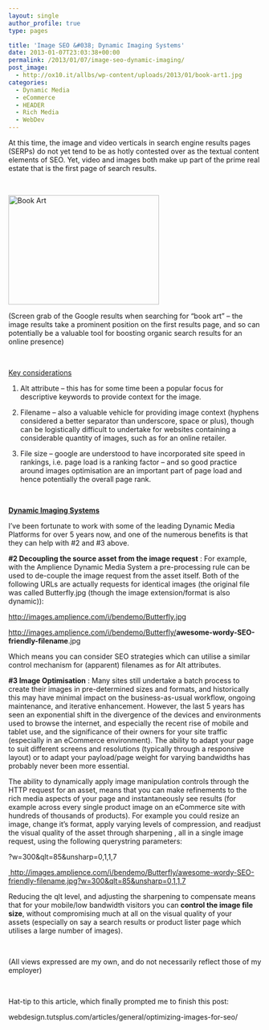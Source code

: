 ```yaml
---
layout: single
author_profile: true
type: pages

title: 'Image SEO &#038; Dynamic Imaging Systems'
date: 2013-01-07T23:03:38+00:00
permalink: /2013/01/07/image-seo-dynamic-imaging/
post_image:
  - http://ox10.it/allbs/wp-content/uploads/2013/01/book-art1.jpg
categories:
  - Dynamic Media
  - eCommerce
  - HEADER
  - Rich Media
  - WebDev
---
```

At this time, the image and video verticals in search engine results pages (SERPs) do not yet tend to be as hotly contested over as the textual content elements of SEO. Yet, video and images both make up part of the prime real estate that is the first page of search results.

&nbsp;

[<img class="size-medium wp-image-953 alignright" src="http://ox10.it/allbs/wp-content/uploads/2013/01/book-art-SERP-300x218.png" alt="Book Art" width="300" height="218" />](https://www.google.co.uk/search?hl=en&tbo=d&q=book+art)

(Screen grab of the Google results when searching for &#8220;book art&#8221; &#8211; the image results take a prominent position on the first results page, and so can potentially be a valuable tool for boosting organic search results for an online presence)

&nbsp;

<span style="text-decoration: underline;">Key considerations</span>

1) Alt attribute &#8211; this has for some time been a popular focus for descriptive keywords to provide context for the image.

2) Filename &#8211; also a valuable vehicle for providing image context (hyphens considered a better separator than underscore, space or plus), though can be logistically difficult to undertake for websites containing a considerable quantity of images, such as for an online retailer.

3) File size &#8211; google are understood to have incorporated site speed in rankings, i.e. page load is a ranking factor &#8211; and so good practice around images optimisation are an important part of page load and hence potentially the overall page rank.

&nbsp;

**<span style="text-decoration: underline;">Dynamic Imaging Systems</span>**

I&#8217;ve been fortunate to work with some of the leading Dynamic Media Platforms for over 5 years now, and one of the numerous benefits is that they can help with #2 and #3 above.

**#2 Decoupling the source asset from the image request** : For example, with the Amplience Dynamic Media System a pre-processing rule can be used to de-couple the image request from the asset itself. Both of the following URLs are actually requests for identical images (the original file was called Butterfly.jpg (though the image extension/format is also dynamic)):

http://images.amplience.com/i/bendemo/Butterfly.jpg

<a title="http://images.amplience.com/i/bendemo/Butterfly/awesome-wordy-SEO-friendly-filename.jpg" href="http://images.amplience.com/i/bendemo/Butterfly/awesome-wordy-SEO-friendly-filename.jpg" target="_blank">http://images.amplience.com/i/bendemo/Butterfly/<strong>awesome-wordy-SEO-friendly-filename</strong>.jpg</a>

Which means you can consider SEO strategies which can utilise a similar control mechanism for (apparent) filenames as for Alt attributes.

**#3 Image Optimisation** : Many sites still undertake a batch process to create their images in pre-determined sizes and formats, and historically this may have minimal impact on the business-as-usual workflow, ongoing maintenance, and iterative enhancement. However, the last 5 years has seen an exponential shift in the divergence of the devices and environments used to browse the internet, and especially the recent rise of mobile and tablet use, and the significance of their owners for your site traffic (especially in an eCommerce environment). The ability to adapt your page to suit different screens and resolutions (typically through a responsive layout) or to adapt your payload/page weight for varying bandwidths has probably never been more essential.

The ability to dynamically apply image manipulation controls through the HTTP request for an asset, means that you can make refinements to the rich media aspects of your page and instantaneously see results (for example across every single product image on an eCommerce site with hundreds of thousands of products). For example you could resize an image, change it&#8217;s format, apply varying levels of compression, and readjust the visual quality of the asset through sharpening , all in a single image request, using the following querystring parameters:

?w=300&qlt=85&unsharp=0,1,1,7

<a title="Optimised awesome wordy SEO friendly filename" href="http://images.amplience.com/i/bendemo/Butterfly/awesome-wordy-SEO-friendly-filename.jpg?w=300&qlt=85&unsharp=0,1,1,7" target="_blank"> http://images.amplience.com/i/bendemo/Butterfly/awesome-wordy-SEO-friendly-filename.jpg?w=300&qlt=85&unsharp=0,1,1,7</a>

Reducing the qlt level, and adjusting the sharpening to compensate means that for your mobile/low bandwidth visitors you can **control the image file size**, without compromising much at all on the visual quality of your assets (especially on say a search results or product lister page which utilises a large number of images).

&nbsp;

(All views expressed are my own, and do not necessarily reflect those of my employer)

&nbsp;

Hat-tip to this article, which finally prompted me to finish this post:

webdesign.tutsplus.com/articles/general/optimizing-images-for-seo/

